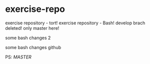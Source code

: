 # exercise-repo
exercise repository - tort!
exercise repository - Bash!
develop brach deleted!
only master here!

some bash changes 2

some bash changes github

PS: *MASTER*
